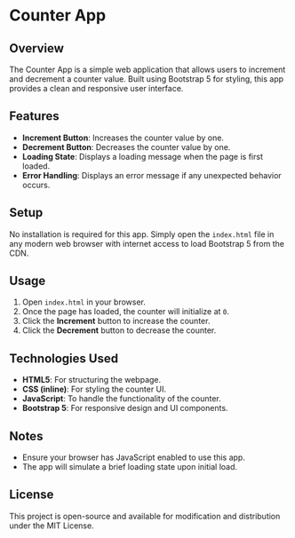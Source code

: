 # Counter App

## Overview

The Counter App is a simple web application that allows users to increment and decrement a counter value. Built using Bootstrap 5 for styling, this app provides a clean and responsive user interface.

## Features

- **Increment Button**: Increases the counter value by one.
- **Decrement Button**: Decreases the counter value by one.
- **Loading State**: Displays a loading message when the page is first loaded.
- **Error Handling**: Displays an error message if any unexpected behavior occurs.

## Setup

No installation is required for this app. Simply open the `index.html` file in any modern web browser with internet access to load Bootstrap 5 from the CDN.

## Usage

1. Open `index.html` in your browser.
2. Once the page has loaded, the counter will initialize at `0`.
3. Click the **Increment** button to increase the counter.
4. Click the **Decrement** button to decrease the counter.

## Technologies Used

- **HTML5**: For structuring the webpage.
- **CSS (inline)**: For styling the counter UI.
- **JavaScript**: To handle the functionality of the counter.
- **Bootstrap 5**: For responsive design and UI components.

## Notes

- Ensure your browser has JavaScript enabled to use this app.
- The app will simulate a brief loading state upon initial load.

## License

This project is open-source and available for modification and distribution under the MIT License.